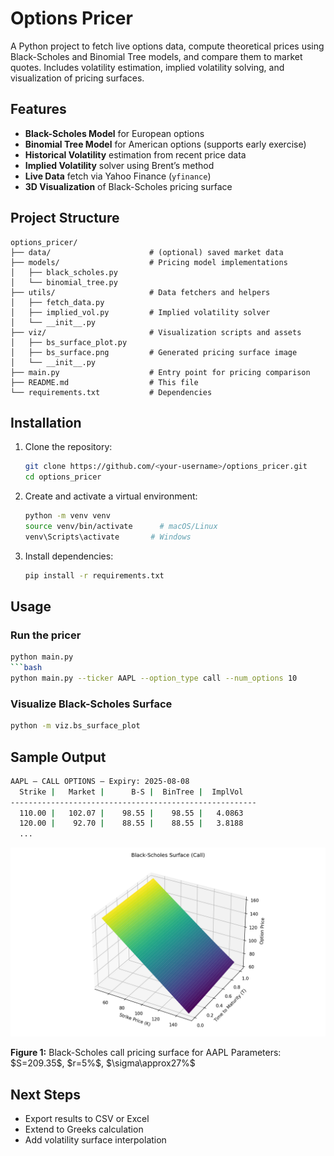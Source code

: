 # Options Pricer

A Python project to fetch live options data, compute theoretical prices using Black-Scholes and Binomial Tree models, and compare them to market quotes. Includes volatility estimation, implied volatility solving, and visualization of pricing surfaces.

## Features

* **Black-Scholes Model** for European options
* **Binomial Tree Model** for American options (supports early exercise)
* **Historical Volatility** estimation from recent price data
* **Implied Volatility** solver using Brent’s method
* **Live Data** fetch via Yahoo Finance (`yfinance`)
* **3D Visualization** of Black-Scholes pricing surface

## Project Structure

```
options_pricer/
├── data/                      # (optional) saved market data
├── models/                    # Pricing model implementations
│   ├── black_scholes.py
│   └── binomial_tree.py
├── utils/                     # Data fetchers and helpers
│   ├── fetch_data.py
│   ├── implied_vol.py         # Implied volatility solver
│   └── __init__.py
├── viz/                       # Visualization scripts and assets
│   ├── bs_surface_plot.py
│   ├── bs_surface.png         # Generated pricing surface image
│   └── __init__.py
├── main.py                    # Entry point for pricing comparison
├── README.md                  # This file
└── requirements.txt           # Dependencies
```

## Installation

1. Clone the repository:

   ```bash
   git clone https://github.com/<your-username>/options_pricer.git
   cd options_pricer
   ```
2. Create and activate a virtual environment:

   ```bash
   python -m venv venv
   source venv/bin/activate      # macOS/Linux
   venv\Scripts\activate       # Windows
   ```
3. Install dependencies:

   ```bash
   pip install -r requirements.txt
   ```

## Usage

### Run the pricer

````bash
python main.py
```bash
python main.py --ticker AAPL --option_type call --num_options 10
````

### Visualize Black-Scholes Surface

```bash
python -m viz.bs_surface_plot
```

## Sample Output

```bash
AAPL — CALL OPTIONS — Expiry: 2025-08-08
  Strike |   Market |      B-S |  BinTree |  ImplVol
-------------------------------------------------------
  110.00 |   102.07 |    98.55 |    98.55 |   4.0863
  120.00 |    92.70 |    88.55 |    88.55 |   3.8188
  ...
```

![Black-Scholes Surface](viz/bs_surface.png)

**Figure 1:** Black-Scholes call pricing surface for AAPL
Parameters: \$S=209.35\$, \$r=5%\$, \$\sigma\approx27%\$

## Next Steps

* Export results to CSV or Excel
* Extend to Greeks calculation
* Add volatility surface interpolation
